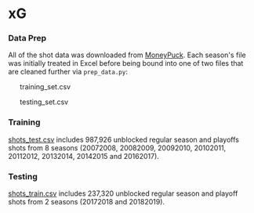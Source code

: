 # xG

### Data Prep
All of the shot data was downloaded from <a href="http://moneypuck.com/data.htm">MoneyPuck</a>. Each season's file was initially treated in Excel before being bound into one of two files that are cleaned further via <code>prep_data.py</code>:<br>
<ul>training_set.csv</ul>
<ul>testing_set.csv</ul>

### Training
<a href="https://drive.google.com/file/d/1rAEsvR4efPrDjyqWFCL8i1OciWfXxKs7/view?usp=sharing">shots_test.csv</a> includes 987,926 unblocked regular season and playoffs shots from 8 seasons (20072008, 20082009, 20092010, 20102011, 20112012, 20132014, 20142015 and 20162017).

### Testing
<a href="https://drive.google.com/file/d/1C5l53rmSugEvGRdRH0cKAyBzSOHlAaeE/view?usp=sharing">shots_train.csv</a> includes 237,320 unblocked regular season and playoff shots from 2 seasons (20172018 and 20182019).
